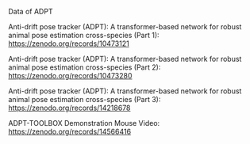 Data of ADPT

Anti-drift pose tracker (ADPT): A transformer-based network for robust animal pose estimation cross-species (Part 1): https://zenodo.org/records/10473121

Anti-drift pose tracker (ADPT): A transformer-based network for robust animal pose estimation cross-species (Part 2): https://zenodo.org/records/10473280

Anti-drift pose tracker (ADPT): A transformer-based network for robust animal pose estimation cross-species (Part 3): https://zenodo.org/records/14218678

ADPT-TOOLBOX Demonstration Mouse Video: https://zenodo.org/records/14566416
